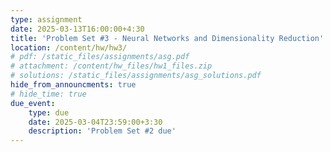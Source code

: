 ```yaml
---
type: assignment
date: 2025-03-13T16:00:00+4:30
title: 'Problem Set #3 - Neural Networks and Dimensionality Reduction'
location: /content/hw/hw3/
# pdf: /static_files/assignments/asg.pdf
# attachment: /content/hw_files/hw1_files.zip
# solutions: /static_files/assignments/asg_solutions.pdf
hide_from_announcments: true 
# hide_time: true 
due_event: 
    type: due
    date: 2025-03-04T23:59:00+3:30
    description: 'Problem Set #2 due'
---
```


